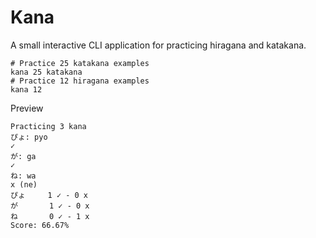 # Kana
A small interactive CLI application for practicing hiragana and katakana.
```
# Practice 25 katakana examples
kana 25 katakana
# Practice 12 hiragana examples
kana 12
```

Preview
```
Practicing 3 kana
ぴょ: pyo
✓
が: ga
✓
ね: wa
x (ne)
ぴょ     1 ✓ - 0 x
が       1 ✓ - 0 x
ね       0 ✓ - 1 x
Score: 66.67%
```
